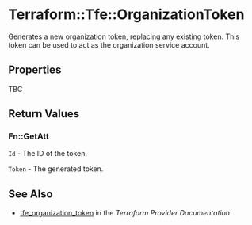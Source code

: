 # Terraform::Tfe::OrganizationToken

Generates a new organization token, replacing any existing token. This token
can be used to act as the organization service account.

## Properties

TBC

## Return Values

### Fn::GetAtt

`Id` - The ID of the token.

`Token` - The generated token.

## See Also

* [tfe_organization_token](https://www.terraform.io/docs/providers/tfe/r/organization_token.html) in the _Terraform Provider Documentation_